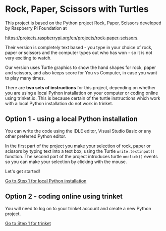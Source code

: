# Rock, Paper, Scissors with Turtles

This project is based on the Python project Rock, Paper, Scissors developed by Raspberry Pi Foundation at

https://projects.raspberrypi.org/en/projects/rock-paper-scissors.

Their version is completely text based - you type in your choice of rock, paper or scissors and the computer types out who has won - so it is not very exciting to watch.

Our version uses Turtle graphics to show the hand shapes for rock, paper and scissors, and also keeps score for You vs Computer, in case you want to play many times.

There are **two sets of instructions** for this project, depending on whether you are using a local Python installation on your computer or coding online using trinket.io. This is because certain of the turtle instructions which work with a local Python installation do not work in trinket.

## Option 1 - using a local Python installation

You can write the code using the IDLE editor,  Visual Studio Basic or any other preferred Python editor.

In the first part of the project you make your selection of rock, paper or scissors by typing text into a text box, using the Turtle ```write.textinput()``` function. The second part of the project introduces turtle ```onclick()``` events so you can make your selection by clicking with the mouse.

Let's get started!

[Go to Step 1 for local Python installation](Step1-Make-Turtles)

## Option 2 - coding online using trinket

You will need to log on to your trinket account and create a new Python project.

[Go to Step 1 for trinket](Step1-Make-Turtles-trinket)
